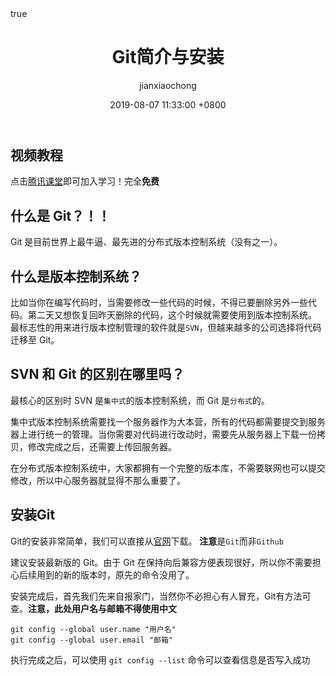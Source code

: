 ﻿---
layout: tag
title: Git简介与安装
author: jianxiaochong
date: 2019-08-07 11:33:00 +0800
categories: [Blogging, Demo]
tags: [git]
math: true

---

## 视频教程
点击[腾讯课堂](https://ke.qq.com/course/2087250?taid=9016532220762450&amp;tuin=1322a856)即可加入学习！完全**免费**

##  什么是 Git？！！

Git 是目前世界上最牛逼、最先进的分布式版本控制系统（没有之一）。

## 什么是版本控制系统？
比如当你在编写代码时，当需要修改一些代码的时候，不得已要删除另外一些代码。第二天又想恢复回昨天删除的代码，这个时候就需要使用到版本控制系统。
最标志性的用来进行版本控制管理的软件就是`SVN`，但越来越多的公司选择将代码迁移至 Git。

##  SVN 和 Git 的区别在哪里吗？

最核心的区别时 SVN 是`集中式`的版本控制系统，而 Git 是`分布式`的。

集中式版本控制系统需要找一个服务器作为大本营，所有的代码都需要提交到服务器上进行统一的管理。当你需要对代码进行改动时，需要先从服务器上下载一份拷贝，修改完成之后，还需要上传回服务器。

在分布式版本控制系统中，大家都拥有一个完整的版本库，不需要联网也可以提交修改，所以中心服务器就显得不那么重要了。

## 安装Git

Git的安装非常简单，我们可以直接从[官网](https://git-scm.com/downloads)下载。
**注意**是`Git`而非`Github`

建议安装最新版的 Git。由于 Git 在保持向后兼容方便表现很好，所以你不需要担
心后续用到的新的版本时，原先的命令没用了。

安装完成后，首先我们先来自报家门，当然你不必担心有人冒充，Git有方法可查。**注意，此处用户名与邮箱不得使用中文**

```
git config --global user.name "用户名"
git config --global user.email "邮箱"
```

执行完成之后，可以使用 `git config --list` 命令可以查看信息是否写入成功


